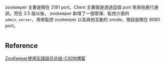 
zookeeper 主要是開在 2181 port。Client 主要就是透過這個 port 來與他進行通訊。而在 3.5 版以後， zookeeper 新增了一個管理、監控介面的 `admin_server`，用來監控 zookeeper 以及與他互動的 znode，預設是開在 8080 port。



```
```

## Reference

[ZooKeeper使用实践踩坑总结-CSDN博客](https://blog.csdn.net/J080624/article/details/102080621)